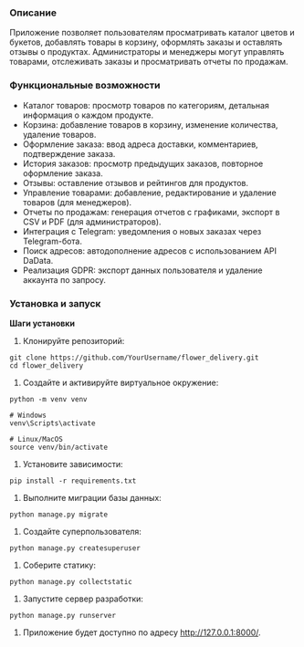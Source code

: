 ### **Описание**

Приложение позволяет пользователям просматривать каталог цветов и букетов, добавлять товары в корзину, оформлять заказы и оставлять отзывы о продуктах. Администраторы и менеджеры могут управлять товарами, отслеживать заказы и просматривать отчеты по продажам.

### **Функциональные возможности**

- Каталог товаров: просмотр товаров по категориям, детальная информация о каждом продукте.
- Корзина: добавление товаров в корзину, изменение количества, удаление товаров.
- Оформление заказа: ввод адреса доставки, комментариев, подтверждение заказа.
- История заказов: просмотр предыдущих заказов, повторное оформление заказа.
- Отзывы: оставление отзывов и рейтингов для продуктов.
- Управление товарами: добавление, редактирование и удаление товаров (для менеджеров).
- Отчеты по продажам: генерация отчетов с графиками, экспорт в CSV и PDF (для администраторов).
- Интеграция с Telegram: уведомления о новых заказах через Telegram-бота.
- Поиск адресов: автодополнение адресов с использованием API DaData.
- Реализация GDPR: экспорт данных пользователя и удаление аккаунта по запросу.

### **Установка и запуск**

**Шаги установки**

1. Клонируйте репозиторий:

```
git clone https://github.com/YourUsername/flower_delivery.git
cd flower_delivery

```

1. Создайте и активируйте виртуальное окружение:

```
python -m venv venv

# Windows
venv\Scripts\activate

# Linux/MacOS
source venv/bin/activate

```

1. Установите зависимости:

```
pip install -r requirements.txt

```

1. Выполните миграции базы данных:

```
python manage.py migrate

```

1. Создайте суперпользователя:

```
python manage.py createsuperuser

```

1. Соберите статику:

```
python manage.py collectstatic

```

1. Запустите сервер разработки:

```
python manage.py runserver

```

1. Приложение будет доступно по адресу http://127.0.0.1:8000/.
